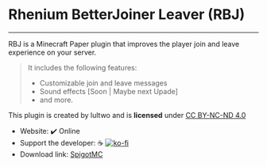 # Rhenium BetterJoiner Leaver (RBJ)

---

RBJ is a Minecraft Paper plugin that improves the player join and leave experience on your server.
> It includes the following features:
> - Customizable join and leave messages
>- Sound effects [Soon | Maybe next Upade]
> - and more.

 This plugin is created by lultwo and is **licensed** under [CC BY-NC-ND 4.0](http://creativecommons.org/licenses/by-nc-nd/4.0/?ref=chooser-v1)

- Website: :heavy_check_mark: Online
- Support the developer: :coffee:  [![ko-fi](https://ko-fi.com/img/githubbutton_sm.svg)](https://ko-fi.com/D1D2HRKT0)
- Download link: [SpigotMC](https://www.spigotmc.org/resources/rhenium-betterjoiner-leaver.107333/)
